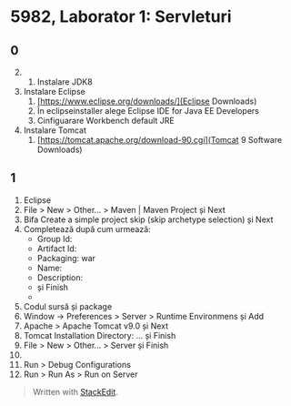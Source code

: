 
# 5982, Laborator 1: Servleturi
## 0
2. 1. Instalare JDK8
2. Instalare Eclipse
     1. [https://www.eclipse.org/downloads/](Eclipse Downloads)
     2. În eclipseinstaller alege Eclipse IDE for Java EE Developers
     3. Cinfiguarare Workbench default JRE
  3. Instalare Tomcat
     1. [https://tomcat.apache.org/download-90.cgi](Tomcat 9 Software Downloads)
## 1
1. Eclipse
2. File > New > Other... > Maven | Maven Project și Next
3. Bifa Create a simple project skip (skip archetype selection) și Next
4. Completează după cum urmează:
     * Group Id: 
     * Artifact Id:
     * Packaging: war
     * Name:
     * Description:
     * și Finish
     *
  5. Codul sursă și package
  6. Window -> Preferences > Server > Runtime Environmens și Add
  7. Apache > Apache Tomcat v9.0 și Next
  8. Tomcat Installation Directory: ... și Finish
  9. File > New > Other... > Server și Finish
  10. 
  9. Run > Debug Configurations
  10. Run > Run As > Run on Server

> Written with [StackEdit](https://stackedit.io/).